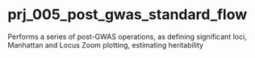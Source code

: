# prj_005_post_gwas_standard_flow

Performs a series of post-GWAS operations, as defining significant loci, Manhattan and Locus Zoom plotting, estimating heritability
